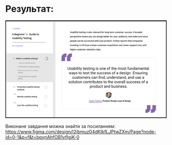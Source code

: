 # Результат:

![Page](images/page.png)

Виконане завдання можна знайти за посиланням:
https://www.figma.com/design/I2ibmuz04dKIkfLJPtwZXm/Page?node-id=0-1&p=f&t=bpynAhfOB1vfIgjK-0
